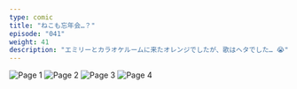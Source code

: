 ```yaml
---
type: comic
title: "ねこも忘年会…？"
episode: "041"
weight: 41
description: "エミリーとカラオケルームに来たオレンジでしたが、歌はヘタでした… 😭"
---
```


![Page 1](name-1.jpg)
![Page 2](name-2.jpg)
![Page 3](name-3.jpg)
![Page 4](name-4.jpg)

